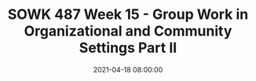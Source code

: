 ---
layout: single_presentation
name: sowk-487-week-15-group-work-in-organizational-and-community-settings-part-ii.md
title: "SOWK 487 Week 15 - Group Work in Organizational and Community Settings Part II"
date:  2021-04-18 08:00:00
presentation_id: C3R9HU
permalink: /presentations/C3R9HU/
redirect_from:
  - /presentations/C3R9HU/sowk-487-week-15-group-work-in-organizational-and-community-settings-part-ii
slides: 
  - slide_name: deck-6597-large-0.jpeg
    slide_text: >
      <p><strong>Time</strong>: Wednesday’s from 5:30-8:15<br />
      <strong>Date</strong>: 04/21/21
      <strong>Content</strong>: Group Work in Organizations and Community Settings II
      <strong>Reading Assignment</strong>: Garvin et al. (2017) Chapters 27 &amp; 28
      <strong>Due Dates</strong>:</p>
      <ul>
      <li>
      <strong>A-01: Synchronous Class Engagement</strong> Attend class</li>
      <li>
      <strong>A-02: Asynchronous Class Engagement</strong> How do you see yourself as a leader 04/25/21 at 11:55 PM <em>via Flipgrid</em>
      </li>
      <li>
      <strong>A-04: Research Paper to Inform Group Practice</strong> is due Friday 04/23/21 at 11:55 PM <em>via Chalk and Wire Assignment on My Heritage</em>
      </li>
      <li>
      <strong>Read</strong> Garvin et al. (2017) Chapters 27 &amp; 28</li>
      </ul>
      
  - slide_name: deck-6597-large-1.jpeg
    slide_text: >
      <ul>
      <li>Multidisciplinary, interdisciplinary, and transdisciplinary</li>
      <li>Characteristics of a team</li>
      <li>Being a good team member</li>
      <li>Competencies for interdisciplinary teamwork</li>
      </ul>
      
  - slide_name: deck-6597-large-2.jpeg
    slide_text: >
      <blockquote>
      <p>Terms you might find in the literature around different integrations of disciplines are as follows: multi, inter, and trans. Transdisciplinary work is a hallmark of the Ph.D. program I am participating in. Choi and Pak (2006) provide some concise definitions to what each of these is:</p>
      </blockquote>
      <ul>
      <li>
      <strong>Multidisciplinary</strong>: Multidisciplinarity draws on knowledge from different disciplines but stays within their boundaries.</li>
      <li>
      <strong>Interdisciplinary</strong>: Interdisciplinarity analyzes, synthesizes, and harmonizes links between disciplines into a coordinated and coherent whole.</li>
      <li>
      <strong>Transdisciplinary</strong>: Transdisciplinarity integrates the natural, social and health sciences in a humanities context, and transcends their traditional boundaries.</li>
      </ul>
      <p>Choi, B. C. K., &amp; Pak, A. W. P. (2006). Multidisciplinarity, interdisciplinarity and transdisciplinarity in health research, services, education and policy: 1. Definitions, objectives, and evidence of effectiveness. Clinical and Investigative Medicine. <em>Medecine Clinique Et Experimentale, 29</em>(6), 351–364.</p>
      
  - slide_name: deck-6597-large-3.jpeg
    slide_text: >
      <blockquote>
      <p>Multidisciplinary (or interdisciplinary) teams can be found in working in child welfare as discussed in the text or in a number of other contexts.</p>
      </blockquote>
      <ul>
      <li>What are multidisciplinary teams?</li>
      <li>Examples of multidisciplinary teams
      <ul>
      <li>Psychiatric consulting at TCCH BHS</li>
      <li>School IEP meetings</li>
      <li>Wraparound meetings</li>
      <li>Pasco Discovery Coalition</li>
      </ul>
      </li>
      </ul>
      
  - slide_name: deck-6597-large-4.jpeg
    slide_text: >
      <p>Abramson (2002) as cited in Gavin describes that effective interdisciplinary teams incorporate the following aspects:</p>
      <ul>
      <li>
      <strong>Different Disciplines</strong>: A group of professionals from different disciplines</li>
      <li>A <strong>common purpose</strong>
      </li>
      <li>
      <strong>Professional Perspectives</strong>:Integration of various professional perspectives in decision making</li>
      <li>Integration of the <strong>client and family</strong> into the team decision-making process</li>
      <li>
      <strong>Active communication</strong>
      </li>
      <li>
      <strong>Expertise-Based Roles</strong>: Role division based on expertise</li>
      <li>A climate of <strong>collaboration</strong>
      </li>
      </ul>
      
  - slide_name: deck-6597-large-5.jpeg
    slide_text: >
      <blockquote>
      <p>Nancarrow et al. (2013) go on to report on what are some of the characteristics of what a good team member does.</p>
      </blockquote>
      <ul>
      <li>
      <strong>Good communication</strong>: Communication primarily referred to intra-team communication
      <ul>
      <li>Included team members feeling as though they could listen as well as speak out within a team context; and the ability to discuss and resolve difficulties within the team.</li>
      <li>It was suggested that being part of a large team hinders good communication by limiting the “two-way” communication and that some peoples’ views do not travel “upwards”.</li>
      </ul>
      </li>
      <li>
      <strong>Respecting/understanding roles</strong>:
      <ul>
      <li>Importance of respecting and understanding the roles of other team members; that the limitations and boundaries of each role were well understood; and to have an understanding of how the roles have the potential to impact on patients.</li>
      <li>Practitioners should also be aware of how their own role fits within the team, and differs from that of other team members, and that roles and responsibilities are made explicit.</li>
      </ul>
      </li>
      <li>
      <strong>Appropriate skill mix</strong>: Skill mix refers to the mix and breadth of staff, personalities, individual attributes, professions and experience.
      <ul>
      <li>Teams value diversity, and clearly need input from a range of staff who bring complementary experience and attributes to the team.</li>
      <li>Teams also felt that it was important to have the full complement of staff.</li>
      </ul>
      </li>
      <li>
      <strong>Quality and outcomes of care</strong>: Ensuring the quality and outcomes of care was identified as an important component of a good team and includes several reflective mechanisms both within and external to the team.
      <ul>
      <li>Teams emphasized the importance both to have systems for capturing their effectiveness (such as measuring patient outcomes); and to meet their targets.</li>
      <li>This included suggestions that teams are able to reflect; accept criticism and act on it; have defined outcomes; follow-up patients; provide feedback to other services (for example, on appropriateness of referrals and timeliness and appropriateness of information provided); and celebrate their own successes; and clinicians keeping their skills up to date.</li>
      </ul>
      </li>
      <li>
      <strong>Appropriate team processes and resources</strong>: This theme includes access to sufficient physical resources (office space, parking, computers); privacy to make confidential phone calls; appropriate and efficient systems and procedures, including induction processes, policies, and paperwork that serves the need of the service whilst avoiding duplication.
      <ul>
      <li>Workload management, having enough time to do the job, and time management were highlighted by several teams.</li>
      <li>Finally, the pathway for patients and the integration of the team with wider services was seen as an important procedural issue.</li>
      </ul>
      </li>
      </ul>
      
  - slide_name: deck-6597-large-6.jpeg
    slide_text: >
      <ul>
      <li>
      <strong>Clear vision</strong>: Participants identified the need for a clear vision, role, and purpose of the team.</li>
      <li>This was both to steer the direction of the team, but</li>
      <li>also required so that teams could establish appropriate referral criteria into the team.</li>
      <li>
      <strong>Flexibility (of the team and the individuals within it)</strong>: The need for flexibility was identified as an individual attribute “ability to cover each other’s roles, but knowing your boundaries”.
      <ul>
      <li>Individuals also need to be flexible to respond to the constantly changing service environment and patient needs (for instance, the flexibility of working hours).</li>
      <li>Flexibility of the service was also identified, for instance, flexibility in referral criteria.</li>
      </ul>
      </li>
      <li>
      <strong>Leadership and management</strong>: All teams identified the importance of good leadership, and the characteristics of a good leader are explored elsewhere.</li>
      <li>
      <strong>Team culture</strong>: camaraderie and team support/relationships:
      <ul>
      <li>The importance of team culture was the largest theme, with 66 items within this theme.</li>
      <li>Trust, mutual respect, reliability, commitment, and support were the most commonly raised themes.</li>
      <li>But team culture included the importance of informal relationships, camaraderie, fun, and friendship between colleagues.</li>
      </ul>
      </li>
      <li>
      <strong>Training and development opportunities</strong>: Opportunities for gaining new knowledge, sharing knowledge, continuing professional development, and education.</li>
      </ul>
      
  - slide_name: deck-6597-large-7.jpeg
    slide_text: >
      <ul>
      <li>
      <strong>External image of the service</strong>: The importance of the external image of the service was raised by half of the teams and included the physical presentation of the staff (that is, whether or not they wear uniforms);
      <ul>
      <li>the external image portrayed to outside agencies through their external points of contact (for instance phone systems that do not work properly);</li>
      <li>the external marketing of the service, which is important for managing referrals and the workload of the team.</li>
      </ul>
      </li>
      <li>
      <strong>Personal attributes</strong>: Several personal attributes were identified as being important to having an excellent team.
      <ul>
      <li>These included approachability, appropriate delegation, being able to compromise, confidentiality, decisiveness, empathy, good organization skills, initiative; knowing one’s strengths and weaknesses;</li>
      <li>open to learning; acquiring, demonstrating, and sharing new skills and knowledge, patience, personal responsibility, protective, reflexive practice, tolerance</li>
      </ul>
      </li>
      <li>
      <strong>Individual rewards and opportunity</strong>: Participants identified the importance of the individual returns on teamwork, which included
      <ul>
      <li>good financial rewards;</li>
      <li>opportunities for career development;</li>
      <li>autonomy;</li>
      <li>challenges within the role and the opportunity to think outside the box.</li>
      </ul>
      </li>
      </ul>
      
  - slide_name: deck-6597-large-8.jpeg
    slide_text: >
      <blockquote>
      <p>One part of doing group work in the community is being able to be a member, an organizer, and a leader. We can all improve our leadership skills… and we are all leaders (whether or not we know it).</p>
      </blockquote>
      <p>[Small Group Activity] Students will be broken up into new groups. In those groups they will a facilitator will lead discussion about leadership (i.e. what is leadership, what are peoples philosophies, important characteristics of leadership, what to do to improve leadership)</p>
      
  - slide_name: deck-6597-large-9.jpeg
    slide_text: >
      <blockquote>
      <p>Taken from— Nancarrow, S., Booth, A., Ariss, S., Smith, T., Enderby, P., &amp; Roots, A. (2013). Ten principles of good interdisciplinary team work. <em>Human Resources for Health, 11</em>(1), 19. http://doi.org/10.1186/1478-4491-11-19</p>
      </blockquote>
      <blockquote>
      <p>[Whole Class Activity] Discuss each of the topics and what they might look like</p>
      </blockquote>
      <ol>
      <li>Identifies a leader who establishes a clear direction and vision for the team, while listening and providing support and supervision to the team members.</li>
      <li>Incorporates a set of values that clearly provide direction for the team’s service provision; these values should be visible and consistently portrayed.</li>
      </ol>
      
  - slide_name: deck-6597-large-10.jpeg
    slide_text: >
      <ol start="3">
      <li>Demonstrates a team culture and interdisciplinary atmosphere of trust where contributions are valued and consensus is fostered.</li>
      <li>Ensures appropriate processes and infrastructures are in place to uphold the vision of the service (for example, referral criteria, communications infrastructure).</li>
      </ol>
      
  - slide_name: deck-6597-large-11.jpeg
    slide_text: >
      <ol start="5">
      <li>Provides quality patient-focused services with documented outcomes; utilizes feedback to improve the quality of care.</li>
      <li>Utilizes communication strategies that promote intra-team communication, collaborative decision- making and effective team processes.</li>
      </ol>
      
  - slide_name: deck-6597-large-12.jpeg
    slide_text: >
      <ol start="7">
      <li>Provides sufficient team staffing to integrate an appropriate mix of skills, competencies, and personalities to meet the needs of patients and enhance smooth functioning.</li>
      <li>Facilitates recruitment of staff who demonstrate interdisciplinary competencies including team functioning, collaborative leadership, communication, and sufficient professional knowledge and experience.</li>
      </ol>
      
  - slide_name: deck-6597-large-13.jpeg
    slide_text: >
      <ol start="9">
      <li>Promotes role interdependence while respecting individual roles and autonomy.
      10.Facilitates personal development through appropriate training, rewards, recognition, and opportunities for career development.</li>
      </ol>
      
presentation_description: >
  <p>Week 15 continues on looking at task groups within a social work context. Bronstein and Abramson (2017) look into interdisciplinary teamwork. We will also supplement this discussion with Nancarrow et al. (2013) and discussion about the principles of good interdisciplinary teamwork. We also review what are some of the best practices that work for working groups, as described by Ephross et al. (2017).</p>
  <p>The agenda for this week is as follows:</p>
  <ul>
  <li>Multidisciplinary, interdisciplinary, and transdisciplinary</li>
  <li>Characteristics of a team</li>
  <li>Being a good team member</li>
  <li>Competencies for interdisciplinary teamwork</li>
  </ul>
  <p>Reference</p>
  <p>Bronstein, L. R., &amp; Abramson, J. S. (2017). Chapter 27 - Group process dynamics and skills in interdisciplinary teamwork. In C. D. Garvin, L. M. Gutierrez, &amp; M. J. Galinsky <em>Handbook of Social Work with Groups</em> (pp. 491-509). The Guilford Press.</p>
  <p>Ephross, P. H., Vassil, T. V., &amp; Rose, S. R. (2017). Chapter 28 - Group work with working groups. In C. D. Garvin, L. M. Gutierrez, &amp; M. J. Galinsky <em>Handbook of Social Work with Groups</em> (pp. 510-524). The Guilford Press.</p>
  <p>Nancarrow, S., Booth, A., Ariss, S., Smith, T., Enderby, P., &amp; Roots, A. (2013). <a href="https://myheritage.heritage.edu/ICS/icsfs/Nancarrow_et_al._-_2013_-_Ten_principles_of_good_i.pdf?target=572dc498-a598-46b8-99bf-1e15ea498609" target="_blank" rel="noopener">Ten principles of good interdisciplinary team work</a>. <em>Human Resources for Health</em>, 11(1), 19. https://doi.org/10.1186/1478-4491-11-19</p>
  
downloadable_slides: deck-6597.pdf
slides_count: 14
header:
  teaser: deck-6597-thumb-0.jpeg
presentation_video:
location: "Heritage University"
tags:
  - Heritage University
  - BASW Program
  - SOWK 487w
---